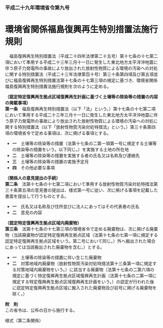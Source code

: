 ### 平成二十九年環境省令第九号  
# 環境省関係福島復興再生特別措置法施行規則  
　福島復興再生特別措置法（平成二十四年法律第二十五号）第十七条の十七第二項において準用する平成二十三年三月十一日に発生した東北地方太平洋沖地震に伴う原子力発電所の事故により放出された放射性物質による環境の汚染への対処に関する特別措置法（平成二十三年法律第百十号）第三十条第四項及び第五項並びに福島復興再生特別措置法第十七条の十七第三項の規定に基づき、環境省関係福島復興再生特別措置法施行規則を次のように定める。  
  
**（認定特定復興再生拠点区域復興再生計画に基づく土壌等の除染等の措置の内容の掲載事項）**  
**第一条**　福島復興再生特別措置法（以下「法」という。）第十七条の十七第二項において準用する平成二十三年三月十一日に発生した東北地方太平洋沖地震に伴う原子力発電所の事故により放出された放射性物質による環境の汚染への対処に関する特別措置法（以下「放射性物質汚染対処特措法」という。）第三十条第四項の環境省令で定める事項は、次に掲げる事項とする。  
* **一**　土壌等の除染等の措置（法第十七条の二第一項第一号に規定する土壌等の除染等の措置をいう。以下同じ。）を実施する土地の所在地  
* **二**　土壌等の除染等の措置を実施する者の氏名又は名称及び連絡先  
* **三**　土壌等の除染等の措置の実施予定月  
* **四**　その他必要な事項  
  
**（関係人の意見提出の手続）**  
**第二条**　法第十七条の十七第二項において準用する放射性物質汚染対処特措法第三十条第五項の意見書の提出は、様式第一号に従い、次に掲げる事項を記載した書面を提出して行うものとする。  
* **一**　氏名又は名称及び住所並びに法人にあってはその代表者の氏名  
* **二**　意見の内容  
  
**（認定特定復興再生拠点区域内廃棄物）**  
**第三条**　法第十七条の十七第三項の環境省令で定める廃棄物は、次に掲げる廃棄物（当該廃棄物が認定特定復興再生拠点区域（法第十七条の七第一項に規定する認定特定復興再生拠点区域をいう。第二号において同じ。）外へ搬出された場合にあっては当該搬出された廃棄物を含む。）とする。  
* **一**　土壌等の除染等の措置に伴い生じた廃棄物  
* **二**　対策地域内廃棄物（放射性物質汚染対処特措法第十三条第一項に規定する対策地域内廃棄物をいう。）に該当する廃棄物（法第十七条の二第六項の規定に基づく特定復興再生拠点区域復興再生計画（法第十七条の二第一項に規定する特定復興再生拠点区域復興再生計画をいう。）の認定が行われた後に認定特定復興再生拠点区域に搬入された廃棄物及び前号に掲げる廃棄物を除く。）  
  
**附　則**  
この省令は、公布の日から施行する。  
  
様式（第二条関係）  

          
        